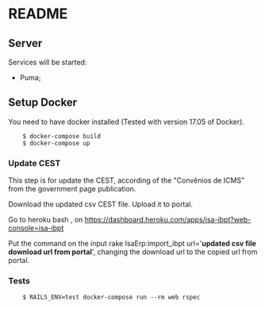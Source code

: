 # README

## Server
Services will be started:

* Puma;

## Setup Docker

You need to have docker installed (Tested with version 17.05 of Docker).

        $ docker-compose build
        $ docker-compose up

### Update CEST
This step is for update the CEST, according of the "Convênios de ICMS" from the government page publication.

Download the updated csv CEST file.
Upload it to portal.

Go to heroku bash , on https://dashboard.heroku.com/apps/isa-ibpt?web-console=isa-ibpt

Put the command on the input rake IsaErp:import_ibpt url='**updated csv file download url from portal**', changing the download url to the copied url from portal.

### Tests

        $ RAILS_ENV=test docker-compose run --rm web rspec
